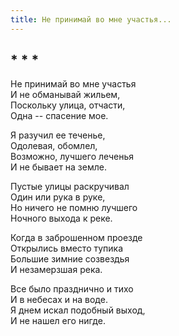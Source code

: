 ```yaml
---
title: Не принимай во мне участья...
---
```

## * * *

Не принимай во мне участья\
И не обманывай жильем,\
Поскольку улица, отчасти,\
Одна -- спасение мое.

Я разучил ее теченье,\
Одолевая, обомлел,\
Возможно, лучшего леченья\
И не бывает на земле.

Пустые улицы раскручивал\
Один или рука в руке,\
Но ничего не помню лучшего\
Ночного выхода к реке.

Когда в заброшенном проезде\
Открылись вместо тупика\
Большие зимние созвездья\
И незамерзшая река.

Все было празднично и тихо\
И в небесах и на воде.\
Я днем искал подобный выход,\
И не нашел его нигде.